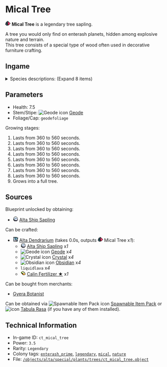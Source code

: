 # Mical Tree

<img src="https://raw.githubusercontent.com/Ceterai/Enternia/main/objects/alta/special/plants/trees/ct_mical_tree.png" alt="Mical Tree icon" loading="lazy" height="16px" width="auto" /> **Mical Tree** is a legendary tree sapling.

A tree you would only find on enterash planets, hidden among explosive nature and terrain.  
This tree consists of a special type of wood often used in decorative furniture crafting.

## Ingame

<details markdown="1"><summary>Species descriptions: (Expand 8 items)</summary>

- Alta: This eco pod contains a sapling of sofara.
- Apex: I can plant this to grow a tree.
- Avian: I can grow a tree by planting this sapling.
- Floran: Floran plant cute sssapling, grow big bad evil tree!
- Glitch: Wonder. Planting this sapling allows me to grow life.
- Human: This sapling will grow into a tree.
- Hylotl: Such wondrous life, springing forth from the tiniest shoot. Sigh.
- Novakid: It'll grow into a big tree if I plant it.

</details>

## Parameters

- Health: 7.5  
- Stem/Stipe: <img src="https://starbounder.org/mediawiki/images/4/43/Geode.png" alt="Geode icon" loading="lazy" height="11px" width="12px" /> [Geode](https://starbounder.org/Geode)
- Foliage/Cap: `geodefoliage`

Growing stages:

1. Lasts from 360 to 560 seconds.
2. Lasts from 360 to 560 seconds.
3. Lasts from 360 to 560 seconds.
4. Lasts from 360 to 560 seconds.
5. Lasts from 360 to 560 seconds.
6. Lasts from 360 to 560 seconds.
7. Lasts from 360 to 560 seconds.
8. Lasts from 360 to 560 seconds.
9. Grows into a full tree.

## Sources

Blueprint unlocked by obtaining:

- <img src="https://raw.githubusercontent.com/Ceterai/Enternia/main/objects/alta/ship/sapling/icon.png" alt="Alta Ship Sapling icon" loading="lazy" height="16px" width="auto" /> [Alta Ship Sapling](https://ceterai.github.io/MyEnternia/Wiki/AltaShipSapling)

Can be crafted:

- ![ ](https://raw.githubusercontent.com/Ceterai/Enternia/main/objects/alta/crafting/dendrarium/icon.png) [Alta Dendrarium](https://ceterai.github.io/MyEnternia/Wiki/AltaDendrarium) (takes 0.0s, outputs <img src="https://raw.githubusercontent.com/Ceterai/Enternia/main/objects/alta/special/plants/trees/ct_mical_tree.png" alt="Mical Tree icon" loading="lazy" height="16px" width="auto" /> Mical Tree x*1*):
  - <img src="https://raw.githubusercontent.com/Ceterai/Enternia/main/objects/alta/ship/sapling/icon.png" alt="Alta Ship Sapling icon" loading="lazy" height="16px" width="auto" /> [Alta Ship Sapling](https://ceterai.github.io/MyEnternia/Wiki/AltaShipSapling) x*1*
  - <img src="https://starbounder.org/mediawiki/images/4/43/Geode.png" alt="Geode icon" loading="lazy" height="11px" width="12px" /> [Geode](https://starbounder.org/Geode) x*4*
  - <img src="https://starbounder.org/mediawiki/images/3/31/Crystal.png" alt="Crystal icon" loading="lazy" height="16px" width="12px" /> [Crystal](https://starbounder.org/Crystal) x*4*
  - <img src="https://starbounder.org/mediawiki/images/2/23/Obsidian.png" alt="Obsidian icon" loading="lazy" height="10px" width="10px" /> [Obsidian](https://starbounder.org/Obsidian) x*4*
  - `liquidlava` x*4*
  - <img src="https://raw.githubusercontent.com/Ceterai/Enternia/main/items/active/alta/tools/fertilize/ct_calin_fertilizer.png" alt="Calin Fertilizer ★ icon" loading="lazy" height="16px" width="auto" /> [Calin Fertilizer ★](https://ceterai.github.io/MyEnternia/Wiki/CalinFertilizer) x*1*

Can be bought from merchants:

- [Gyera Botanist](https://ceterai.github.io/MyEnternia/Wiki/GyeraBotanist)

Can be obtained via <img src="https://raw.githubusercontent.com/Silverfeelin/Starbound-SpawnableItemPack/master/interface/sip/iconSmall.png" alt="Spawnable Item Pack icon" width="18" height="14"/> [Spawnable Item Pack](https://steamcommunity.com/sharedfiles/filedetails/?id=733665104) or <img src="https://steamuserimages-a.akamaihd.net/ugc/263843960696222713/3EC9A7C005541F7D577EBCB8C5736B4EFC9973D6/" alt="icon" width="8" height="12"/> [Tabula Rasa](https://community.playstarbound.com/resources/the-tabula-rasa.3222/) (if you have any of them installed).

## Technical Information

- In-game ID: `ct_mical_tree`
- Power: `3.5`
- Rarity: `Legendary`
- Colony tags: [`enterash_prime`](https://ceterai.github.io/MyEnternia/Wiki/Tags/EnterashPrime), [`legendary`](https://ceterai.github.io/MyEnternia/Wiki/Tags/Legendary), [`mical`](https://ceterai.github.io/MyEnternia/Wiki/Tags/Mical), [`nature`](https://ceterai.github.io/MyEnternia/Wiki/Tags/Nature)
- File: [`/objects/alta/special/plants/trees/ct_mical_tree.object`](https://github.com/Ceterai/Enternia/blob/main/objects/alta/special/plants/trees/ct_mical_tree.object)
